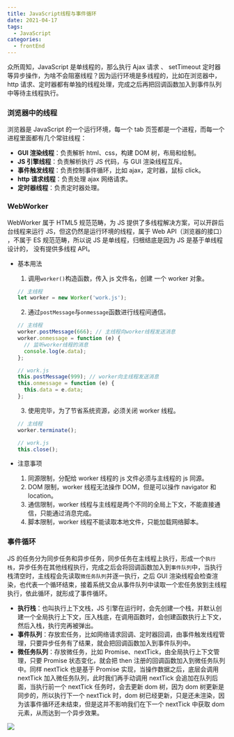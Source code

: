 ```yaml
---
title: JavaScript线程与事件循环
date: 2021-04-17
tags:
  - JavaScript
categories:
  - frontEnd
---
```


众所周知，JavaScript 是单线程的，那么执行 Ajax 请求 、 setTimeout 定时器等异步操作，为啥不会阻塞线程？因为运行环境是多线程的，比如在浏览器中，http 请求、定时器都有单独的线程处理，完成之后再把回调函数加入到事件队列中等待主线程执行。

<!-- more -->

### 浏览器中的线程

浏览器是 JavaScript 的一个运行环境，每一个 tab 页签都是一个进程，而每一个进程里面都有几个常驻线程：

- **GUI 渲染线程**：负责解析 html、css，构建 DOM 树，布局和绘制。
- **JS 引擎线程**：负责解析执行 JS 代码，与 GUI 渲染线程互斥。
- **事件触发线程**：负责控制事件循环，比如 ajax，定时器，鼠标 click。
- **http 请求线程**：负责处理 ajax 网络请求。
- **定时器线程**：负责定时器处理。

### WebWorker

WebWorker 属于 HTML5 规范范畴，为 JS 提供了多线程解决方案，可以开辟后台线程来运行 JS，但这仍然是运行环境的线程，属于 Web API（浏览器的接口） ，不属于 ES 规范范畴，所以说 JS 是单线程，归根结底是因为 JS 是基于单线程设计的， 没有提供多线程 API。

- 基本用法

  1. 调用`worker()`构造函数，传入 js 文件名，创建 一个 worker 对象。

  ```js
  // 主线程
  let worker = new Worker('work.js');
  ```

  2. 通过`postMessage`与`onmessage`函数进行线程间通信。

  ```js
  // 主线程
  worker.postMessage(666); // 主线程向worker线程发送消息
  worker.onmessage = function (e) {
    // 监听worker线程的消息
    console.log(e.data);
  };

  // work.js
  this.postMessage(999); // worker向主线程发送消息
  this.onmessage = function (e) {
    this.data = e.data;
  };
  ```

  3. 使用完毕，为了节省系统资源，必须关闭 worker 线程。

  ```js
  // 主线程
  worker.terminate();

  // work.js
  this.close();
  ```

- 注意事项
  1. 同源限制，分配给 worker 线程的 js 文件必须与主线程的 js 同源。
  2. DOM 限制，worker 线程无法操作 DOM，但是可以操作 navigator 和 location。
  3. 通信限制，worker 线程与主线程是两个不同的全局上下文，不能直接通信，只能通过消息完成。
  4. 脚本限制，worker 线程不能读取本地文件，只能加载网络脚本。

### 事件循环

JS 的任务分为同步任务和异步任务，同步任务在主线程上执行，形成一个`执行栈`，异步任务在其他线程执行，完成之后会将回调函数加入到`事件队列`中，当执行栈清空时，主线程会先读取`微任务队列`并逐一执行，之后 GUI 渲染线程会检查渲染，也代表一个循环结束，接着系统又会从事件队列中读取一个宏任务放到主线程执行，依此循环，就形成了事件循环。

- **执行栈**：也叫执行上下文栈，JS 引擎在运行时，会先创建一个栈，并默认创建一个全局执行上下文，压入栈底，在调用函数时，会创建函数执行上下文，然后入栈，执行完再被弹出。
- **事件队列**：存放宏任务，比如网络请求回调、定时器回调，由事件触发线程管理，只要异步任务有了结果，就会把回调函数加入到事件队列中。
- **微任务队列**：存放微任务，比如 Promise、nextTick，由全局执行上下文管理，只要 Promise 状态变化，就会把 then 注册的回调函数加入到微任务队列中。同样 nextTick 也是基于 Promise 实现，当操作数据之后，底层会调用 nextTick 加入微任务队列，此时我们再手动调用 nextTick 会追加在队列后面，当执行前一个 nextTick 任务时，会去更新 dom 树，因为 dom 树更新是同步的，所以执行下一个 nextTick 时，dom 树已经更新，只是还未渲染，因为该事件循环还未结束，但是这并不影响我们在下一个 nextTick 中获取 dom 元素，从而达到一个异步效果。

![](https://img-blog.csdnimg.cn/20200821150047814.png#pic_center)
